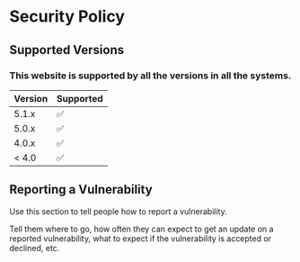# Security Policy

## Supported Versions

### This website is supported by all the versions in all the systems.

| Version | Supported          |
| ------- | ------------------ |
| 5.1.x   | :white_check_mark: |
| 5.0.x   | :white_check_mark:                |
| 4.0.x   | :white_check_mark: |
| < 4.0   | :white_check_mark:                |

## Reporting a Vulnerability

Use this section to tell people how to report a vulnerability.

Tell them where to go, how often they can expect to get an update on a
reported vulnerability, what to expect if the vulnerability is accepted or
declined, etc.
